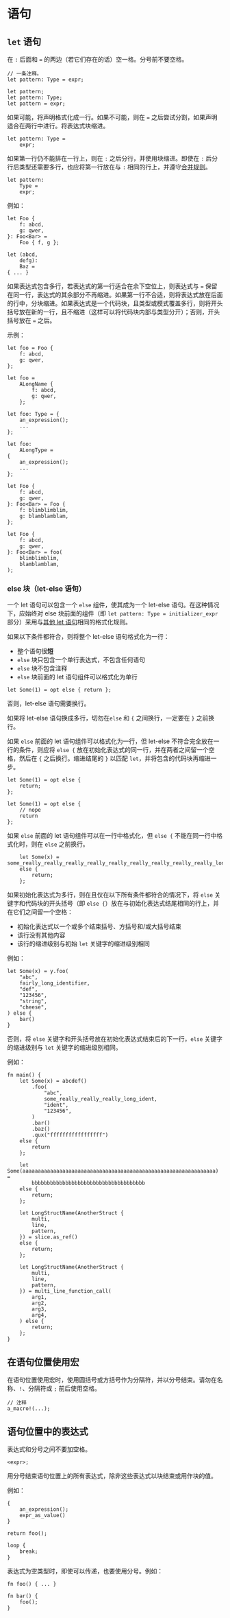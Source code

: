 # 语句

## `let` 语句

在 `:` 后面和 `=` 的两边（若它们存在的话）空一格。分号前不要空格。

```rust,ignore
// 一条注释。
let pattern: Type = expr;

let pattern;
let pattern: Type;
let pattern = expr;
```

如果可能，将声明格式化成一行。如果不可能，则在 `=` 之后尝试分割，如果声明适合在两行中进行。将表达式块缩进。

```rust,ignore
let pattern: Type =
    expr;
```

如果第一行仍不能排在一行上，则在 `:` 之后分行，并使用块缩进。即使在 `:` 后分行后类型还需要多行，也应将第一行放在与 `:` 相同的行上，并遵守[合并规则](expressions.html#combinable-expressions)。

```rust,ignore
let pattern:
    Type =
    expr;
```

例如：

```rust,ignore
let Foo {
    f: abcd,
    g: qwer,
}: Foo<Bar> =
    Foo { f, g };

let (abcd,
    defg):
    Baz =
{ ... }
```

如果表达式包含多行，若表达式的第一行适合在余下空位上，则表达式与 `=` 保留在同一行，表达式的其余部分不再缩进。如果第一行不合适，则将表达式放在后面的行中，分块缩进。如果表达式是一个代码块，且类型或模式覆盖多行，则将开头括号放在新的一行，且不缩进（这样可以将代码块内部与类型分开）；否则，开头括号放在 `=` 之后。

示例：

```rust,ignore
let foo = Foo {
    f: abcd,
    g: qwer,
};

let foo =
    ALongName {
        f: abcd,
        g: qwer,
    };

let foo: Type = {
    an_expression();
    ...
};

let foo:
    ALongType =
{
    an_expression();
    ...
};

let Foo {
    f: abcd,
    g: qwer,
}: Foo<Bar> = Foo {
    f: blimblimblim,
    g: blamblamblam,
};

let Foo {
    f: abcd,
    g: qwer,
}: Foo<Bar> = foo(
    blimblimblim,
    blamblamblam,
);
```

### else 块（let-else 语句）

一个 let 语句可以包含一个 `else` 组件，使其成为一个 let-else 语句。在这种情况下，应始终对 else 块前面的组件（即 `let pattern: Type = initializer_expr` 部分）采用与[其他 let 语句](#let-语句)相同的格式化规则。

如果以下条件都符合，则将整个 let-else 语句格式化为一行：

- 整个语句很**短**
- `else` 块只包含一个单行表达式，不包含任何语句
- `else` 块不包含注释
- `else` 块前面的 let 语句组件可以格式化为单行

```rust,ignore
let Some(1) = opt else { return };
```

否则，let-else 语句需要换行。

如果将 let-else 语句换成多行，切勿在`else` 和 `{` 之间换行，一定要在 `}` 之前换行。

如果 `else` 前面的 let 语句组件可以格式化为一行，但 let-else 不符合完全放在一行的条件，则应将 `else {` 放在初始化表达式的同一行，并在两者之间留一个空格，然后在 `{` 之后换行。缩进结尾的 `}` 以匹配 `let`，并将包含的代码块再缩进一步。

```rust,ignore
let Some(1) = opt else {
    return;
};

let Some(1) = opt else {
    // nope
    return
};
```

如果 `else` 前面的 let 语句组件可以在一行中格式化，但 `else {` 不能在同一行中格式化时，则在 `else` 之前换行。

```rust,ignore
    let Some(x) = some_really_really_really_really_really_really_really_really_really_long_name
    else {
        return;
    };
```

如果初始化表达式为多行，则在且仅在以下所有条件都符合的情况下，将 `else` 关键字和代码块的开头括号（即 `else {`）放在与初始化表达式结尾相同的行上，并在它们之间留一个空格：

- 初始化表达式以一个或多个结束括号、方括号和/或大括号结束
- 该行没有其他内容
- 该行的缩进级别与初始 `let` 关键字的缩进级别相同

例如：

```rust,ignore
let Some(x) = y.foo(
    "abc",
    fairly_long_identifier,
    "def",
    "123456",
    "string",
    "cheese",
) else {
    bar()
}
```

否则，将 `else` 关键字和开头括号放在初始化表达式结束后的下一行，`else` 关键字的缩进级别与 `let` 关键字的缩进级别相同。

例如：

```rust,ignore
fn main() {
    let Some(x) = abcdef()
        .foo(
            "abc",
            some_really_really_really_long_ident,
            "ident",
            "123456",
        )
        .bar()
        .baz()
        .qux("fffffffffffffffff")
    else {
        return
    };

    let Some(aaaaaaaaaaaaaaaaaaaaaaaaaaaaaaaaaaaaaaaaaaaaaaaaaaaaaaaaaaaaaaa) =
        bbbbbbbbbbbbbbbbbbbbbbbbbbbbbbbbbbbbb
    else {
        return;
    };

    let LongStructName(AnotherStruct {
        multi,
        line,
        pattern,
    }) = slice.as_ref()
    else {
        return;
    };

    let LongStructName(AnotherStruct {
        multi,
        line,
        pattern,
    }) = multi_line_function_call(
        arg1,
        arg2,
        arg3,
        arg4,
    ) else {
        return;
    };
}
```

## 在语句位置使用宏

在语句位置使用宏时，使用圆括号或方括号作为分隔符，并以分号结束。请勿在名称、`!`、分隔符或 `;` 前后使用空格。

```rust,ignore
// 注释
a_macro!(...);
```

## 语句位置中的表达式

表达式和分号之间不要加空格。

```rust,ignore
<expr>;
```

用分号结束语句位置上的所有表达式，除非这些表达式以块结束或用作块的值。

例如：

```rust,ignore
{
    an_expression();
    expr_as_value()
}

return foo();

loop {
    break;
}
```

表达式为空类型时，即使可以传递，也要使用分号。例如：

```rust,ignore
fn foo() { ... }

fn bar() {
    foo();
}
```
